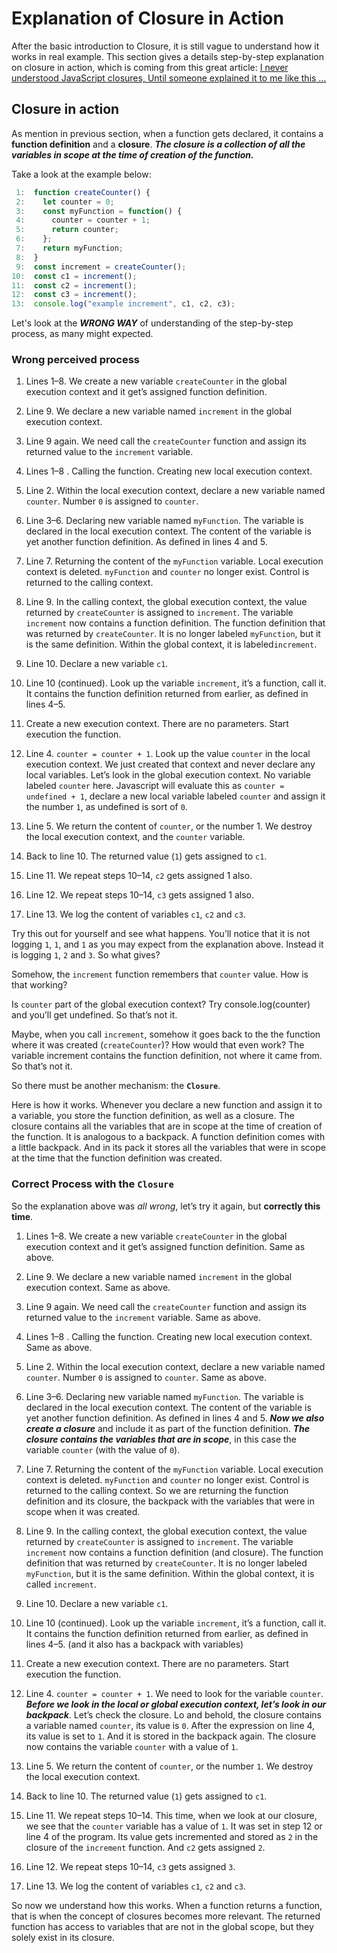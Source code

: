 # Explanation of Closure in Action

After the basic introduction to Closure, it is still vague to understand how it works in real example. This section gives a details step-by-step explanation on closure in action, which is coming from this great article: [I never understood JavaScript closures, Until someone explained it to me like this …](https://medium.com/dailyjs/i-never-understood-javascript-closures-9663703368e8)

## Closure in action

As mention in previous section, when a function gets declared, it contains a **function definition** and a **closure**. **_The closure is a collection of all the variables in scope at the time of creation of the function._**

Take a look at the example below:

```js
 1:  function createCounter() {
 2:    let counter = 0;
 3:    const myFunction = function() {
 4:      counter = counter + 1;
 5:      return counter;
 6:    };
 7:    return myFunction;
 8:  }
 9:  const increment = createCounter();
10:  const c1 = increment();
11:  const c2 = increment();
12:  const c3 = increment();
13:  console.log("example increment", c1, c2, c3);
```

Let's look at the **_WRONG WAY_** of understanding of the step-by-step process, as many might expected.

### Wrong perceived process

1.  Lines 1–8. We create a new variable `createCounter` in the global execution context and it get’s assigned function definition.

2.  Line 9. We declare a new variable named `increment` in the global execution context.

3.  Line 9 again. We need call the `createCounter` function and assign its returned value to the `increment` variable.

4.  Lines 1–8 . Calling the function. Creating new local execution context.

5.  Line 2. Within the local execution context, declare a new variable named `counter`. Number `0` is assigned to `counter`.

6.  Line 3–6. Declaring new variable named `myFunction`. The variable is declared in the local execution context. The content of the variable is yet another function definition. As defined in lines 4 and 5.

7.  Line 7. Returning the content of the `myFunction` variable. Local execution context is deleted. `myFunction` and `counter` no longer exist. Control is returned to the calling context.

8.  Line 9. In the calling context, the global execution context, the value returned by `createCounter` is assigned to `increment`. The variable `increment` now contains a function definition. The function definition that was returned by `createCounter`. It is no longer labeled `myFunction`, but it is the same definition. Within the global context, it is labeled`increment`.

9.  Line 10. Declare a new variable `c1`.

10. Line 10 (continued). Look up the variable `increment`, it’s a function, call it. It contains the function definition returned from earlier, as defined in lines 4–5.

11. Create a new execution context. There are no parameters. Start execution the function.

12. Line 4. `counter = counter + 1`. Look up the value `counter` in the local execution context. We just created that context and never declare any local variables. Let’s look in the global execution context. No variable labeled `counter` here. Javascript will evaluate this as `counter = undefined + 1`, declare a new local variable labeled `counter` and assign it the number `1`, as undefined is sort of `0`.

13. Line 5. We return the content of `counter`, or the number 1. We destroy the local execution context, and the `counter` variable.

14. Back to line 10. The returned value (`1`) gets assigned to `c1`.

15. Line 11. We repeat steps 10–14, `c2` gets assigned 1 also.

16. Line 12. We repeat steps 10–14, `c3` gets assigned 1 also.

17. Line 13. We log the content of variables `c1`, `c2` and `c3`.

Try this out for yourself and see what happens. You’ll notice that it is not logging `1`, `1`, and `1` as you may expect from the explanation above. Instead it is logging `1`, `2` and `3`. So what gives?

Somehow, the `increment` function remembers that `counter` value. How is that working?

Is `counter` part of the global execution context? Try console.log(counter) and you’ll get undefined. So that’s not it.

Maybe, when you call `increment`, somehow it goes back to the the function where it was created (`createCounter`)? How would that even work? The variable increment contains the function definition, not where it came from. So that’s not it.

So there must be another mechanism: the **`Closure`**.

Here is how it works. Whenever you declare a new function and assign it to a variable, you store the function definition, as well as a closure. The closure contains all the variables that are in scope at the time of creation of the function. It is analogous to a backpack. A function definition comes with a little backpack. And in its pack it stores all the variables that were in scope at the time that the function definition was created.

### Correct Process with the `Closure`

So the explanation above was _all wrong_, let’s try it again, but **correctly this time**.

1.  Lines 1–8. We create a new variable `createCounter` in the global execution context and it get’s assigned function definition. Same as above.

2.  Line 9. We declare a new variable named `increment` in the global execution context. Same as above.

3.  Line 9 again. We need call the `createCounter` function and assign its returned value to the `increment` variable. Same as above.

4.  Lines 1–8 . Calling the function. Creating new local execution context. Same as above.

5.  Line 2. Within the local execution context, declare a new variable named `counter`. Number `0` is assigned to `counter`. Same as above.

6.  Line 3–6. Declaring new variable named `myFunction`. The variable is declared in the local execution context. The content of the variable is yet another function definition. As defined in lines 4 and 5. **_Now we also create a closure_** and include it as part of the function definition. **_The closure contains the variables that are in scope_**, in this case the variable `counter` (with the value of `0`).

7.  Line 7. Returning the content of the `myFunction` variable. Local execution context is deleted. `myFunction` and `counter` no longer exist. Control is returned to the calling context. So we are returning the function definition and its closure, the backpack with the variables that were in scope when it was created.

8.  Line 9. In the calling context, the global execution context, the value returned by `createCounter` is assigned to `increment`. The variable `increment` now contains a function definition (and closure). The function definition that was returned by `createCounter`. It is no longer labeled `myFunction`, but it is the same definition. Within the global context, it is called `increment`.

9.  Line 10. Declare a new variable `c1`.

10. Line 10 (continued). Look up the variable `increment`, it’s a function, call it. It contains the function definition returned from earlier, as defined in lines 4–5. (and it also has a backpack with variables)

11. Create a new execution context. There are no parameters. Start execution the function.

12. Line 4. `counter = counter + 1`. We need to look for the variable `counter`. **_Before we look in the local or global execution context, let’s look in our backpack_**. Let’s check the closure. Lo and behold, the closure contains a variable named `counter`, its value is `0`. After the expression on line 4, its value is set to `1`. And it is stored in the backpack again. The closure now contains the variable `counter` with a value of `1`.

13. Line 5. We return the content of `counter`, or the number `1`. We destroy the local execution context.

14. Back to line 10. The returned value (`1`) gets assigned to `c1`.

15. Line 11. We repeat steps 10–14. This time, when we look at our closure, we see that the `counter` variable has a value of `1`. It was set in step 12 or line 4 of the program. Its value gets incremented and stored as `2` in the closure of the `increment` function. And `c2` gets assigned `2`.

16. Line 12. We repeat steps 10–14, `c3` gets assigned `3`.

17. Line 13. We log the content of variables `c1`, `c2` and `c3`.

So now we understand how this works. When a function returns a function, that is when the concept of closures becomes more relevant. The returned function has access to variables that are not in the global scope, but they solely exist in its closure.
